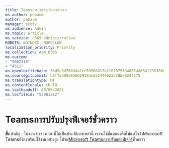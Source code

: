 ```yaml
---
title: Teamsการปรับปรุงฟีเจอร์ชั่วคราว
ms.author: pebaum
author: pebaum
manager: scotv
ms.audience: Admin
ms.topic: article
ms.service: o365-administration
ROBOTS: NOINDEX, NOFOLLOW
localization_priority: Priority
ms.collection: Adm_O365
ms.custom:
- "9002315"
- "4511"
ms.openlocfilehash: 36d5c3d78b3da2cc59368b17b2101079f34865a80341238386041446fb972abe
ms.sourcegitcommit: b5f7da89a650d2915dc652449623c78be6247175
ms.translationtype: MT
ms.contentlocale: th-TH
ms.lasthandoff: 08/05/2021
ms.locfileid: "53981312"
---
```

# <a name="teams-temporary-feature-adjustments"></a>Teamsการปรับปรุงฟีเจอร์ชั่วคราว

**สิ่ง** สําคัญ : ในระหว่างช่วงเวลาที่ไม่เป็นประวัติการเหล่านี้ เราจะใช้ขั้นตอนเพื่อให้แน่ใจว่าMicrosoft Teamsยังคงพร้อมใช้งานอย่างสูง โปรด[Microsoft Teamsการปรับแต่งฟีเจอร์](https://admin.microsoft.com/Adminportal/Home?source=applauncher#MessageCenter?id=MC206581)ชั่วคราว
